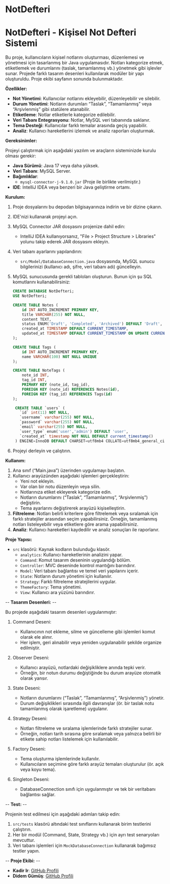# NotDefteri
# NotDefteri - Kişisel Not Defteri Sistemi

Bu proje, kullanıcıların kişisel notlarını oluşturması, düzenlemesi ve yönetmesi için tasarlanmış bir Java uygulamasıdır. Notları kategorize etmek, etiketlemek ve durumlarını (taslak, tamamlanmış vb.) yönetmek gibi işlevler sunar. Projede farklı tasarım desenleri kullanılarak modüler bir yapı oluşturuldu. Proje ekibi sayfanın sonunda bulunmaktadır.

 **Özellikler:**

- **Not Yönetimi**: Kullanıcılar notlarını ekleyebilir, düzenleyebilir ve silebilir.
- **Durum Yönetimi**: Notların durumları “Taslak”, “Tamamlanmış” veya “Arşivlenmiş” gibi statülere atanabilir.
- **Etiketleme**: Notlar etiketlerle kategorize edilebilir.
- **Veri Tabanı Entegrasyonu**: Notlar, MySQL veri tabanında saklanır.
- **Tema Desteği**: Kullanıcılar farklı temalar arasında geçiş yapabilir.
- **Analiz**: Kullanıcı hareketlerini izlemek ve analiz raporları oluşturmak.

 **Gereksinimler:**

Projeyi çalıştırmak için aşağıdaki yazılım ve araçların sisteminizde kurulu olması gerekir:

- **Java Sürümü**: Java 17 veya daha yüksek.
- **Veri Tabanı**: MySQL Server.
- **Bağımlıklar**:
  - `mysql-connector-j-9.1.0.jar` (Proje ile birlikte verilmiştir.)
- **IDE**: IntelliJ IDEA veya benzeri bir Java geliştirme ortamı.

 **Kurulum:**

1. Proje dosyalarını bu depodan bilgisayarınıza indirin ve bir dizine çıkarın.

2. IDE'nizi kullanarak projeyi açın.

3. MySQL Connector JAR dosyasını projenize dahil edin:

   - IntelliJ IDEA kullanıyorsanız, "File > Project Structure > Libraries" yolunu takip ederek JAR dosyasını ekleyin.

4. Veri tabanı ayarlarını yapılandırın:

   - `src/Model/DatabaseConnection.java` dosyasında, MySQL sunucu bilgilerinizi (kullanıcı adı, şifre, veri tabanı adı) güncelleyin.

5. MySQL sunucusunda gerekli tabloları oluşturun. Bunun için şu SQL komutlarını kullanabilirsiniz:

   ```sql
   CREATE DATABASE NotDefteri;
   USE NotDefteri;

   CREATE TABLE Notes (
       id INT AUTO_INCREMENT PRIMARY KEY,
       title VARCHAR(255) NOT NULL,
       content TEXT,
       status ENUM('Draft', 'Completed', 'Archived') DEFAULT 'Draft',
       created_at TIMESTAMP DEFAULT CURRENT_TIMESTAMP,
       updated_at TIMESTAMP DEFAULT CURRENT_TIMESTAMP ON UPDATE CURRENT_TIMESTAMP
   );

   CREATE TABLE Tags (
       id INT AUTO_INCREMENT PRIMARY KEY,
       name VARCHAR(100) NOT NULL UNIQUE
   );

   CREATE TABLE NoteTags (
       note_id INT,
       tag_id INT,
       PRIMARY KEY (note_id, tag_id),
       FOREIGN KEY (note_id) REFERENCES Notes(id),
       FOREIGN KEY (tag_id) REFERENCES Tags(id)
   );

    CREATE TABLE `users` (
      `id` int(11) NOT NULL,
      `username` varchar(255) NOT NULL,
      `password` varchar(255) NOT NULL,
      `email` varchar(255) NOT NULL,
      `user_type` enum('user','admin') DEFAULT 'user',
      `created_at` timestamp NOT NULL DEFAULT current_timestamp()
    ) ENGINE=InnoDB DEFAULT CHARSET=utf8mb4 COLLATE=utf8mb4_general_ci;

   ```

6. Projeyi derleyin ve çalıştırın.

 **Kullanım:**

1. Ana sınıf (“Main.java”) üzerinden uygulamayı başlatın.
2. Kullanıcı arayüzünden aşağıdaki işlemleri gerçekleştirin:
   - Yeni not ekleyin.
   - Var olan bir notu düzenleyin veya silin.
   - Notlarınıza etiket ekleyerek kategorize edin.
   - Notların durumlarını (“Taslak”, “Tamamlanmış”, “Arşivlenmiş”) değiştirin.
   - Tema ayarlarını değiştirerek arayüzü kişiselleştirin.
3. **Filtreleme**: Notları belirli kriterlere göre filtrelemek veya sıralamak için farklı stratejiler arasından seçim yapabilirsiniz. Örneğin, tamamlanmış notları listeleyebilir veya etiketlere göre arama yapabilirsiniz.
4. **Analiz**: Kullanıcı hareketleri kaydedilir ve analiz sonuçları ile raporlanır.

**Proje Yapısı:**

- `src` klasörü: Kaynak kodların bulunduğu klasör.
  - `analytics`: Kullanıcı hareketlerinin analizini yapar.
  - `Command`: Komut tasarım deseninin uygulandığı bölüm.
  - `Controller`: MVC deseninde kontrol mantığını barındırır.
  - `Model`: Veri tabanı bağlantısı ve temel veri yapılarını içerir.
  - `State`: Notların durum yönetimi için kullanılır.
  - `Strategy`: Farklı filtreleme stratejilerini uygular.
  - `ThemeFactory`: Tema yönetimi.
  - `View`: Kullanıcı ara yüzünü barındırır.

-- **Tasarım Desenleri:** --

Bu projede aşağıdaki tasarım desenleri uygulanmıştır:

1. Command Deseni:

   - Kullanıcının not ekleme, silme ve güncelleme gibi işlemleri komut olarak ele alınır.
   - Her işlem, geri alınabilir veya yeniden uygulanabilir şekilde organize edilmiştir.

2. Observer Deseni:

   - Kullanıcı arayüzü, notlardaki değişikliklere anında tepki verir.
   - Örneğin, bir notun durumu değiştiğinde bu durum arayüze otomatik olarak yansır.

3. State Deseni:

   - Notların durumlarını (“Taslak”, “Tamamlanmış”, “Arşivlenmiş”) yönetir.
   - Durum değişiklikleri sırasında ilgili davranışlar (ör. bir taslak notu tamamlanmış olarak işaretleme) uygulanır.

4. Strategy Deseni:

   - Notları filtreleme ve sıralama işlemlerinde farklı stratejiler sunar.
   - Örneğin, notları tarih sırasına göre sıralamak veya yalnızca belirli bir etikete sahip notları listelemek için kullanılabilir.

5. Factory Deseni:

   - Tema oluşturma işlemlerinde kullanılır.
   - Kullanıcıların seçimine göre farklı arayüz temaları oluşturulur (ör. açık veya koyu tema).

6. Singleton Deseni:
   
   - DatabaseConnection sınıfı için uygulanmıştır ve tek bir veritabanı bağlantısı sağlar.
     
-- **Test:** --

Projenin test edilmesi için aşağıdaki adımları takip edin:

1. `src/tests` klasörü altındaki test sınıflarını kullanarak birim testlerini çalıştırın.
2. Her bir modül (Command, State, Strategy vb.) için ayrı test senaryoları mevcuttur.
3. Veri tabanı işlemleri için `MockDatabaseConnection` kullanarak bağımsız testler yapın.


-- **Proje Ekibi:** --

- **Kadir Ir**: [GitHub Profili](https://github.com/KadirIR)
- **Didem Gümüş**: [GitHub Profili](https://github.com/DidemGumus)

